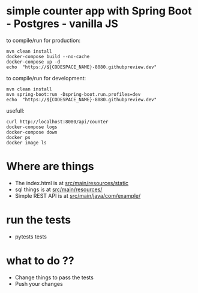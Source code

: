 # simple counter app with Spring Boot - Postgres - vanilla JS


to compile/run for production:
```
mvn clean install  
docker-compose build --no-cache 
docker-compose up -d
echo  "https://${CODESPACE_NAME}-8080.githubpreview.dev"
```

to compile/run for development:
```
mvn clean install  
mvn spring-boot:run -Dspring-boot.run.profiles=dev
echo  "https://${CODESPACE_NAME}-8080.githubpreview.dev"
```

usefull:
```
curl http://localhost:8080/api/counter
docker-compose logs
docker-compose down
docker ps 
docker image ls 
```
# Where are things

- The index.html is at [src/main/resources/static](/src/main/resources/static/index.html)
- sql things is at [src/main/resources/](/src/main/resources/)
- Simple REST API is at [src/main/java/com/example/](src/main/java/com/example/counter/CounterController.java)

# run the tests
- pytests tests

# what to do ??
- Change things to pass the tests
- Push your changes 